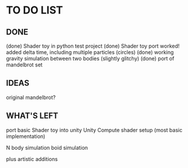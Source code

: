 # TO DO LIST

## DONE

(done) Shader toy in python test project
(done) Shader toy port worked! added delta time,
    including multiple particles (circles)
(done) working gravity simulation between two bodies (slightly glitchy)
(done) port of mandelbrot set

## IDEAS

original mandelbrot?

## WHAT'S LEFT

port basic Shader toy into unity
Unity Compute shader setup (most basic implementation)

N body simulation
boid simulation

plus artistic additions
